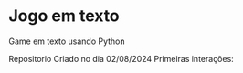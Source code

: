 # Jogo em texto
 Game em texto usando Python

 Repositorio Criado no dia 02/08/2024
 Primeiras interações:
    
